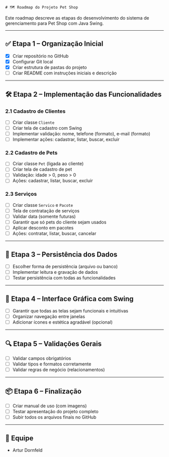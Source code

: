 	# 🗺️ Roadmap do Projeto Pet Shop

Este roadmap descreve as etapas do desenvolvimento do sistema de gerenciamento para Pet Shop com Java Swing.

---

## ✅ Etapa 1 – Organização Inicial
- [x] Criar repositório no GitHub
- [x] Configurar Git local
- [x] Criar estrutura de pastas do projeto
- [ ] Criar README com instruções iniciais e descrição

---

## 🛠️ Etapa 2 – Implementação das Funcionalidades

### 2.1 Cadastro de Clientes
- [ ] Criar classe `Cliente`
- [ ] Criar tela de cadastro com Swing
- [ ] Implementar validação: nome, telefone (formato), e-mail (formato)
- [ ] Implementar ações: cadastrar, listar, buscar, excluir

### 2.2 Cadastro de Pets
- [ ] Criar classe `Pet` (ligada ao cliente)
- [ ] Criar tela de cadastro de pet
- [ ] Validação: idade > 0, peso > 0
- [ ] Ações: cadastrar, listar, buscar, excluir

### 2.3 Serviços
- [ ] Criar classe `Servico` e `Pacote`
- [ ] Tela de contratação de serviços
- [ ] Validar data (somente futuras)
- [ ] Garantir que só pets do cliente sejam usados
- [ ] Aplicar desconto em pacotes
- [ ] Ações: contratar, listar, buscar, cancelar

---

## 💾 Etapa 3 – Persistência dos Dados
- [ ] Escolher forma de persistência (arquivo ou banco)
- [ ] Implementar leitura e gravação de dados
- [ ] Testar persistência com todas as funcionalidades

---

## 🎨 Etapa 4 – Interface Gráfica com Swing
- [ ] Garantir que todas as telas sejam funcionais e intuitivas
- [ ] Organizar navegação entre janelas
- [ ] Adicionar ícones e estética agradável (opcional)

---

## 🔍 Etapa 5 – Validações Gerais
- [ ] Validar campos obrigatórios
- [ ] Validar tipos e formatos corretamente
- [ ] Validar regras de negócio (relacionamentos)

---

## 📦 Etapa 6 – Finalização
- [ ] Criar manual de uso (com imagens)
- [ ] Testar apresentação do projeto completo
- [ ] Subir todos os arquivos finais no GitHub

---

## 👥 Equipe
- Artur Dornfeld
	